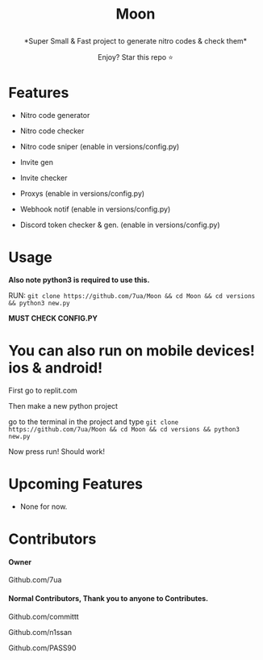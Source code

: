 # <p align=center>Moon</p>

<p align=center> *Super Small & Fast project to generate nitro codes & check them* </p>



<p align=center>Enjoy? Star this repo ⭐</p>






# Features
- Nitro code generator


- Nitro code checker

- Nitro code sniper (enable in versions/config.py)


- Invite gen


- Invite checker


- Proxys (enable in versions/config.py)



- Webhook notif (enable in versions/config.py)


-  Discord token checker & gen. (enable in versions/config.py)


# Usage


**Also note python3 is required to use this.**

RUN: ```git clone https://github.com/7ua/Moon && cd Moon && cd versions && python3 new.py```

**MUST CHECK CONFIG.PY**





# You can also run on mobile devices! ios & android!



First go to replit.com


Then make a new python project


go to the terminal in the project and type ```git clone https://github.com/7ua/Moon && cd Moon && cd versions && python3 new.py```

Now press run! Should work!


# Upcoming Features

- None for now.


# Contributors

#### Owner 

Github.com/7ua


#### Normal Contributors, Thank you to anyone to Contributes.



Github.com/committt


Github.com/n1ssan


Github.com/PASS90


